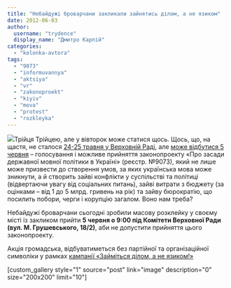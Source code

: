 ```yaml
---
title: "Небайдужі броварчани закликали зайнятись ділом, а не язиком"
date: 2012-06-03
author: 
  username: "trydence"
  display_name: "Дмитро Карпій"
categories: 
  - "kolonka-avtora"
tags: 
  - "9073"
  - "informuvannya"
  - "aktsiya"
  - "vr"
  - "zakonoproekt"
  - "kiyiv"
  - "mova"
  - "protest"
  - "rozkleyka"
---
```


[![](https://mpz.brovary.org/wp-content/uploads/2012/06/1111.jpg)](https://mpz.brovary.org/wp-content/uploads/2012/06/1111.jpg)Трійця Трійцею, але у вівторок може статися щось. Щось, що, на щастя, не сталося [24-25 травня у Верховній Раді](http://maidan.org.ua/2012/05/hromadskist-smakuje-hlib-iz-molokom-a-ne-z-yakyms-tam-yazykom/ "Активістам смакує хліб із молоком, а не з якимсь там язиком"), але [може відбутися 5 червня](http://www.youtube.com/watch?feature=player_embedded&v=OhGse1esx3w "Олександр Ярмола: Приходь на мітинг 5 червня! ") – голосування і можливе прийняття законопроекту «Про засади державної мовної політики в Україні» (реєстр. №9073), який не лише може призвести до створення умов, за яких українська мова може зникнути, а й створить зайві конфлікти у суспільстві та політиці (відвертаючи увагу від соціальних питань), зайві витрати з бюджету (за оцінками – від 1 до 5 млрд. гривень на рік) та зайву бюрократію, що посилить побори, черги і корупцію загалом. Воно нам треба?

Небайдужі броварчани сьогодні зробили масову розклейку у своєму місті із закликом прийти **5 червня о 9:00 під Комітети Верховної Ради (вул. М. Грушевського, 18/2)**, аби не допустити прийняття цього законопроекту.

Акція громадська, відбуватиметься без партійної та організаційної символіки у рамках [кампанії «Займіться ділом, а не язиком!»](http://uk.wikipedia.org/wiki/%D0%97%D0%B0%D0%B9%D0%BC%D1%96%D1%82%D1%8C%D1%81%D1%8F_%D0%B4%D1%96%D0%BB%D0%BE%D0%BC,_%D0%B0_%D0%BD%D0%B5_%D1%8F%D0%B7%D0%B8%D0%BA%D0%BE%D0%BC! "Вікіпедія: «Займіться ділом, а не язиком!»")

<!--more-->

\[custom\_gallery style="1" source="post" link="image" description="0" size="200x200" limit="10"\]
